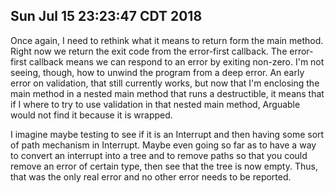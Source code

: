 ## Sun Jul 15 23:23:47 CDT 2018

Once again, I need to rethink what it means to return form the main method.
Right now we return the exit code from the error-first callback. The error-first
callback means we can respond to an error by exiting non-zero. I'm not seeing,
though, how to unwind the program from a deep error. An early error on
validation, that still currently works, but now that I'm enclosing the main
method in a nested main method that runs a destructible, it means that if I
where to try to use validation in that nested main method, Arguable would not
find it because it is wrapped.

I imagine maybe testing to see if it is an Interrupt and then having some sort
of path mechanism in Interrupt. Maybe even going so far as to have a way to
convert an interrupt into a tree and to remove paths so that you could remove an
error of certain type, then see that the tree is now empty. Thus, that was the
only real error and no other error needs to be reported.
